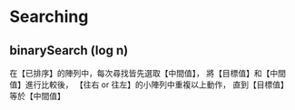# Searching

## binarySearch (log n)

在【已排序】的陣列中，每次尋找皆先選取【中間值】，
將【目標值】和【中間值】進行比較後，
【往右 or 往左】的小陣列中重複以上動作，
直到【目標值】等於【中間值】
